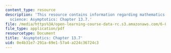 ```yaml
---
content_type: resource
description: 'This resource contains information regarding mathematics for computer
  science: Asymptotics: Chapter 13.7.'
file: /media/https%3A/open-learning-course-data-rc.s3.amazonaws.com/6-042j-mathematics-for-computer-science-spring-2015/0e4b31e7291a69e157a4a224c36724c3_MIT6_042JS15_Session24.pdf
file_type: application/pdf
resourcetype: Document
title: 'Asymptotics: Chapter 13.7'
uid: 0e4b31e7-291a-69e1-57a4-a224c36724c3
---
```

